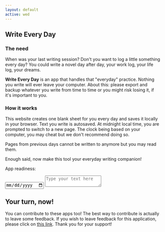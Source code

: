 ```yaml
---
layout: default
active: wed
---
```


<div class="card" markdown="1">

## Write Every Day
### The need

When was your last writing session? Don't you want to log a little something every day? You could write a novel day
after day, your work log, your life log, your dreams.

**Write Every Day** is an app that handles that "everyday" practice. Nothing you write will ever leave your computer.
About this: please export and backup whatever you write from time to time or you might risk losing it, if it's important
to you.

### How it works

This website creates one blank sheet for you every day and saves it locally in your browser. Text you write is
autosaved. At midnight local time, you are prompted to switch to a new page. The clock being based on your computer, you
may cheat but we don't recommend doing so.

Pages from previous days cannot be written to anymore but you may read them.

Enough said, now make this tool your everyday writing companion!

</div>

<div class="card">
  <p>
    App readiness: <span class="indicator" id="readiness"></span>
  </p>
  <form id="form" action="#">
    <input id="input-date" type="date" min="2023-05-20">
    <textarea id="input-text" placeholder="Type your text here" readonly></textarea>
  </form>
</div>

<div class="card" markdown="1">

## Your turn, now!

You can contribute to these apps too! The best way to contribute is actually to leave some feedback. If you wish to
leave feedback for this application, please click on [this link](https://apps.vcz.fr/app/feedback/?appid=ESc7Lj8VG4pH).
Thank you for your support!

</div>

<script async defer src="script.js"></script>